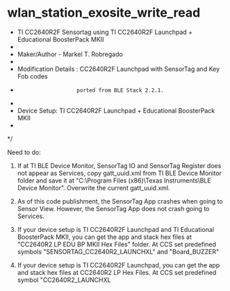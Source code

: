 # wlan_station_exosite_write_read
 * TI CC2640R2F Sensortag using TI CC2640R2F Launchpad + Educational BoosterPack MKII
 *
 * Maker/Author - Markel T. Robregado
 *
 * Modification Details : CC2640R2F Launchpad with SensorTag and Key Fob codes 
 *                        ported from BLE Stack 2.2.1.
 *                        
 * Device Setup: TI CC2640R2F Launchpad + Educational BoosterPack MKII
 *
 */

Need to do:

1. If at TI BLE Device Monitor, SensorTag IO and SensorTag Register does not appear as 
   Services, copy gatt_uuid.xml from TI BLE Device Monitor folder and save it at 
   "C:\Program Files (x86)\Texas Instruments\BLE Device Monitor". Overwrite the current
   gatt_uuid.xml.
   
2. As of this code publishment, the SensorTag App crashes when going to Sensor View. 
   However, the SensorTag App does not crash going to Services.
   
3. If your device setup is TI CC2640R2F Launchpad and TI Educational BoosterPack MKII, 
   you can get the app and stack hex files at "CC2640R2 LP EDU BP MKII Hex Files" folder.
   At CCS set predefined symbols "SENSORTAG_CC2640R2_LAUNCHXL" and "Board_BUZZER"
   
4. If your device setup is TI CC2640R2F Launchpad, you can get the app and stack hex files
   at CC2640R2 LP Hex Files. At CCS set predefined symbol "CC2640R2_LAUNCHXL
   

